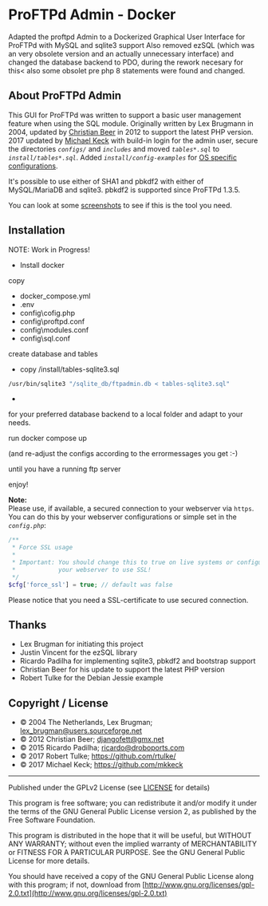 # ProFTPd Admin - Docker
Adapted the proftpd Admin to a Dockerized Graphical User Interface for ProFTPd with MySQL and sqlite3 support
Also removed ezSQL (which was an very obsolete version and an actually unnecessary interface) and changed the 
database backend to PDO, during the rework necesary for this< also some obsolet pre php 8 statements were found
and changed.

## About ProFTPd Admin


This GUI for ProFTPd was written to support a basic user management feature
when using the SQL module. Originally written by Lex Brugmann in 2004, 
updated by [Christian Beer](https://github.com/ChristianBeer/ProFTPd-Admin)
in 2012 to support the latest PHP version.  
2017 updated by [Michael Keck](https://github.com/mkkeck) with build-in login for
the admin user, secure the directories _`configs/`_ and _`includes`_ and moved 
_`tables*.sql`_ to _`install/tables*.sql`_.
Added _`install/config-examples`_ for [OS specific configurations](install/config-examples).

It's possible to use either of SHA1 and pbkdf2 with either of MySQL/MariaDB 
and sqlite3. pbkdf2 is supported since ProFTPd 1.3.5.

You can look at some [screenshots](screenshots/README.md) to see if this is 
the tool you need.



## Installation

NOTE: Work in Progress!

* Install docker
  
copy 

* docker_compose.yml
* .env
* config\cofig.php
* config\proftpd.conf
* config\modules.conf
* config\sql.conf


create database and tables
* copy /install/tables-sqlite3.sql
```bash
/usr/bin/sqlite3 "/sqlite_db/ftpadmin.db < tables-sqlite3.sql"
```
* 

for your preferred database backend to a local folder and adapt to your needs.

run docker compose up

(and re-adjust the configs according to the errormessages you get :-)

until you have a running ftp server

enjoy!

**Note:**  
Please use, if available, a secured connection to your webserver via `https`.
You can do this by your webserver configurations or simple set in the
_`config.php`_:
```php
/**
 * Force SSL usage
 *
 * Important: You should change this to true on live systems or configure
 *            your webserver to use SSL!
 */
$cfg['force_ssl'] = true; // default was false
```
Please notice that you need a SSL-certificate to use secured connection.






## Thanks

- Lex Brugman for initiating this project 
- Justin Vincent for the ezSQL library 
- Ricardo Padilha for implementing sqlite3, pbkdf2 and bootstrap support
- Christian Beer for his update to support the latest PHP version
- Robert Tulke for the Debian Jessie example



## Copyright / License

- © 2004 The Netherlands, Lex Brugman; lex_brugman@users.sourceforge.net
- © 2012 Christian Beer; djangofett@gmx.net
- © 2015 Ricardo Padilha; ricardo@droboports.com
- © 2017 Robert Tulke; https://github.com/rtulke/
- © 2017 Michael Keck; https://github.com/mkkeck

---------------------------------------------------------------------------

Published under the GPLv2 License (see [LICENSE](LICENSE) for details)

This program is free software; you can redistribute it and/or
modify it under the terms of the GNU General Public License
version 2, as published by the Free Software Foundation.

This program is distributed in the hope that it will be useful,
but WITHOUT ANY WARRANTY; without even the implied warranty of
MERCHANTABILITY or FITNESS FOR A PARTICULAR PURPOSE. See the 
GNU General Public License for more details.

You should have received a copy of the GNU General Public License along with
this program; if not, download from 
[http://www.gnu.org/licenses/gpl-2.0.txt](http://www.gnu.org/licenses/gpl-2.0.txt)
